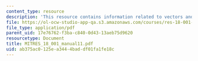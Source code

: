 ```yaml
---
content_type: resource
description: 'This resource contains information related to vectors and matrices. '
file: https://ol-ocw-studio-app-qa.s3.amazonaws.com/courses/res-18-001-calculus-online-textbook-spring-2005/ab375ac0125ea3444baddf01fa1fe18c_MITRES_18_001_manual11.pdf
file_type: application/pdf
parent_uid: 17e76762-f3ba-c840-0d43-13aeb75d9620
resourcetype: Document
title: MITRES_18_001_manual11.pdf
uid: ab375ac0-125e-a344-4bad-df01fa1fe18c
---
```

